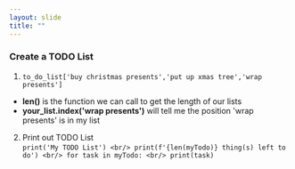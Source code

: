 ```yaml
---
layout: slide
title: ""
---
```

### Create a TODO List

1. `to_do_list['buy christmas presents','put up xmas tree','wrap presents']`

- **len()** is the function we can call to get the length of our lists  
- **your_list.index('wrap presents')** will tell me the position 'wrap presents' is in my list 

2. Print out TODO List <br/>
    `print('My TODO List') <br/>
     print(f'{len(myTodo)} thing(s) left to do') <br/>
     for task in myTodo: <br/>
       print(task)`
